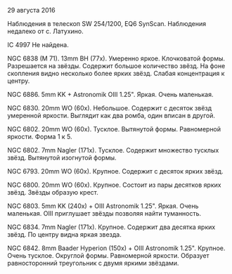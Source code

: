 29 августа 2016

Наблюдения в телескоп SW 254/1200, EQ6 SynScan. Наблюдения недалеко от с. Латухино.

IC 4997 Не найдена.

NGC 6838 (M 71). 13mm BH (77x). Умеренно яркое. Клочковатой формы. Разрешается на звёзды. Содержит большое количество звёзд. На фоне скопления видно несколько более ярких звёзд. Слабая концентрация к центру.

NGC 6886. 5mm KK + Astronomik OIII 1.25". Яркая. Очень маленькая.

NGC 6830. 20mm WO (60x). Небольшое. Содержит с десяток звёзд умеренной яркости. Выглядит как два ромба, один вписан в другой.

NGC 6802. 20mm WO (60x). Тусклое. Вытянутой формы. Равномерной яркости. Форма 1 к 5.

NGC 6802. 7mm Nagler (171x). Тусклое. Содержит множество тусклых звёзд. Вытянутой изогнутой формы.

NGC 6793. 20mm WO (60x). Крупное. Содержит с десяток ярких звёзд.

NGC 6800. 20mm WO (60x). Крупное. Состоит из пары десятков ярких звёзд. Звёзды образую крест.

NGC 6803. 5mm KK (240x) + OIII Astronomik 1.25". Яркая. Очень маленькая. OIII приглушает звёзды позволяя найти туманность.

NGC 6834. 7mm Nagler (171x). Крупное. Содержит два десятка ярких звёзд. По центру видна яркая звезда.

NGC 6842. 8mm Baader Hyperion (150x) + OIII Astronomik 1.25". Крупное. Очень тусклое. Округлой формы. Равномерной яркости. Образует равносторонний треугольник с двумя яркими звёздами.